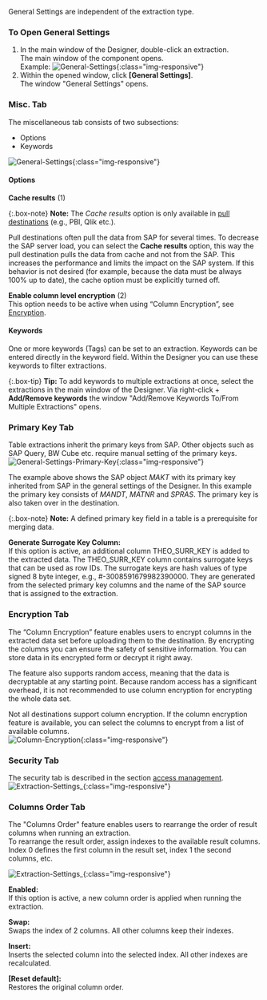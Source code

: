 General Settings are independent of the extraction type.

### To Open General Settings
1. In the main window of the Designer, double-click an extraction.<br>
The main window of the component opens.<br>
Example:
![General-Settings](/img/content/General-Settings_designer.png){:class="img-responsive"}
2. Within the opened window, click **[General Settings]**.<br>
The window "General Settings" opens.



### Misc. Tab
The miscellaneous tab consists of two subsections:
- Options
- Keywords

![General-Settings](/img/content/General-Settings.png){:class="img-responsive"}


#### Options
**Cache results** (1)

{:.box-note}
**Note:** The *Cache results* option is only available in [pull destinations](../destinations#pull-and-push-destinations) (e.g., PBI, Qlik etc.).

Pull destinations often pull the data from SAP for several times. To decrease the SAP server load, you can select the **Cache results** option, this way the pull destination pulls the data from cache and not from the SAP.
This increases the performance and limits the impact on the SAP system. If this behavior is not desired (for example, because the data must be always 100% up to date), the cache option must be explicitly turned off.

**Enable column level encryption** (2)<br>
This option needs to be active when using “Column Encryption”, see [Encryption](#encryption).

#### Keywords
One or more keywords (Tags) can be set to an extraction. 
Keywords can be entered directly in the keyword field.
Within the Designer you can use these keywords to filter extractions. 

{:.box-tip}
**Tip:** To add keywords to multiple extractions at once, select the extractions in the main window of the Designer.
Via right-click + **Add/Remove keywords** the window "Add/Remove Keywords To/From Multiple Extractions" opens.


### Primary Key Tab
Table extractions inherit the primary keys from SAP. Other objects such as SAP Query, BW Cube etc. require manual setting of the primary keys.  
![General-Settings-Primary-Key](/img/content/XU_table_Primary_key.png){:class="img-responsive"}

The example above shows the SAP object *MAKT* with its primary key inherited from SAP in the general settings of the Designer. In this example the primary key consists of *MANDT*, *MATNR* and *SPRAS*. The primary key is also taken over in the destination. 

{:.box-note}
**Note:** A defined primary key field in a table is a prerequisite for merging data. 

**Generate Surrogate Key Column:**<br>
If this option is active, an additional column THEO_SURR_KEY is added to the extracted data.
The THEO_SURR_KEY column contains surrogate keys that can be used as row IDs. 
The surrogate keys are hash values of type signed 8 byte integer, e.g., #-3008591679982390000.
They are generated from the selected primary key columns and the name of the SAP source that is assigned to the extraction.

<!---
{:.box-warning}
**Warning! Duplicates in large tables!**
When extracting more than 200 million rows, there is a chance of duplicates.
-->

### Encryption Tab

The “Column Encryption” feature enables users to encrypt columns in the extracted data set before uploading them to the destination. 
By encrypting the columns you can ensure the safety of sensitive information. 
You can store data in its encrypted form or decrypt it right away.

The feature also supports random access, meaning that the data is decryptable at any starting point. 
Because random access has a significant overhead, it is not recommended to use column encryption for encrypting the whole data set.

Not all destinations support column encryption.
If the column encryption feature is available, you can select the columns to encrypt from a list of available columns. <br>
![Column-Encryption](/img/content/xu/xu-column-encryption-01.png){:class="img-responsive"}


### Security Tab
The security tab is described in the section [access management](../security/access-management).
![Extraction-Settings_](/img/content/XU_Extraction_Security3.png){:class="img-responsive"}

### Columns Order Tab

The "Columns Order" feature enables users to rearrange the order of result columns when running an extraction.<br>
To rearrange the result order, assign indexes to the available result columns. 
Index 0 defines the first column in the result set, index 1 the second columns, etc.

![Extraction-Settings_](/img/content/xu/general-settings-column-order.png){:class="img-responsive"}

**Enabled:**<br>
If this option is active, a new column order is applied when running the extraction.

**Swap:**<br>
Swaps the index of 2 columns. All other columns keep their indexes.

**Insert:**<br>
Inserts the selected column into the selected index. All other indexes are recalculated.

**[Reset default]:**<br>
Restores the original column order.

